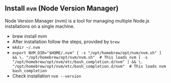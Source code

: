 ## Install `nvm` (Node Version Manager) 
Node Version Manager (nvm) is a tool for managing multiple Node.js installations on a single machine.
- brew install nvm
- After installation follow the steps, provided by `brew`
- `mkdir ~/.nvm`
- `export NVM_DIR="$HOME/.nvm"
  [ -s "/opt/homebrew/opt/nvm/nvm.sh" ] && \. "/opt/homebrew/opt/nvm/nvm.sh"  # This loads nvm
  [ -s "/opt/homebrew/opt/nvm/etc/bash_completion.d/nvm" ] && \. "/opt/homebrew/opt/nvm/etc/bash_completion.d/nvm"  # This loads nvm bash_completion`
- Check installation `nvm --version`
